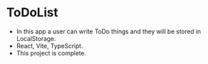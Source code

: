 # ToDoList

- In this app a user can write ToDo things and they will be stored in LocalStorage.
- React, Vite, TypeScript.
- This project is complete.
